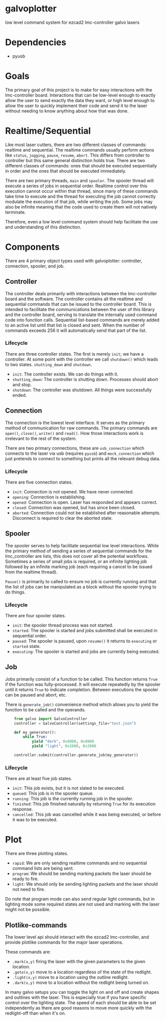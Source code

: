 # galvoplotter
low level command system for ezcad2 lmc-controller galvo lasers

# Dependencies
* pyusb

# Goals
The primary goal of this project is to make for easy interactions with the lmc-controller board. Interactions that can be low-level enough to exactly allow the user to send exactly the data they want, or high level enough to allow the user to quickly implement their code and send it to the laser without needing to know anything about how that was done. 

# Realtime/Sequential
Like most laser cutters, there are two different classes of commands: realtime and sequential. The realtime commands usually perform actions like `status`, `jogging`, `pause`, `resume`, `abort`. This differs from controller to controller but this same general distinction holds true. There are two different classes of commands: ones that should be executed sequentially in order and the ones that should be executed immediately.

There are two primary threads, `main` and `spooler`. The spooler thread will execute a series of jobs in sequential order. Realtime control over this execution cannot occur within that thread, since many of these commands take time to execute and the thread for executing the job cannot correctly modulate the execution of that job, while writing the job. Some jobs may also be infinite meaning that the code used to create them will not natively terminate.

Therefore, even a low level command system should help facilitate the use and understanding of this distinction.


# Components
There are 4 primary object types used with galvoplotter: controller, connection, spooler, and job.

## Controller
The controller deals primarily with interactions between the lmc-controller board and the software. The controller contains all the realtime and sequential commands that can be issued to the controller board. This is intended to facilitate the communications between the user of this library and the controller board, serving to translate the internally used command code into function calls. Sequential list-based commands are merely added to an active list until that list is closed and sent. When the number of commands exceeds 256 it will automatically send that part of the list.

### Lifecycle
There are three controller states. The first is merely `init`; we have a controller. At some point with the controller we call `shutdown()` which leads to two states. `shutting_down` and `shutdown`. 
* `init`: The controller exists. We can do things with it.
* `shutting_down`: The controller is shutting down. Processes should abort and stop.
* `shutdown`: The controller was shutdown. All things were successfully ended.

## Connection
The connection is the lowest level interface. It serves as the primary method of communication for raw commands. The primary commands are `open()`, `close()`, `write()` and `read()`. How those interactions work is irrelevant to the rest of the system.

There are two primary connections, these are `usb_connection` which connects to the laser via usb (requires `pyusb`) and `mock_connection` which just pretends to connect to something but prints all the relevant debug data.

### Lifecycle
There are five connection states.
* `init`: Connection is not opened. We have never connected.
* `opening`: Connection is establishing.
* `opened`: Connection is open. Laser has responded and appears correct.
* `closed`: Connection was opened, but has since been closed.
* `aborted`: Connection could not be established after reasonable attempts. Disconnect is required to clear the aborted state.

## Spooler
The spooler serves to help facilitate sequential low level interactions. While the primary method of sending a series of sequential commands for the lmc_controller are lists, this does not cover all the potential workflows. Sometimes a series of small jobs is required, or an infinite lighting job followed by an infinite marking job (each requiring a cancel to be issued from the realtime thread).

`Pause()` is primarily to called to ensure no job is currently running and that the list of jobs can be manipulated as a block without the spooler trying to do things.

### Lifecycle
There are four spooler states.
* `init`: the spooler thread process was not started. 
* `started`: The spooler is started and jobs submitted shall be executed in sequential order.
* `paused`: The spooler is paused, upon `resume()` it returns to `executing` or `started` state.
* `executing`: The spooler is started and jobs are currently being executed.

## Job
Jobs primarily consist of a function to be called. This function returns `True` if the function was fully-processed. It will execute repeatedly by the spooler until it returns `True` to indicate completion. Between executions the spooler can be paused and abort, etc.

There is `generate_job()` convenience method which allows you to yield the function to be called and the operands.
```python
    from galvo import GalvoController
    controller = GalvoController(settings_file="test.json")

    def my_generator():
        while True:
            yield "dark", 0x8000, 0x8000
            yield "light", 0x2000, 0x2000

    controller.submit(controller.generate_job(my_generator))
```

### Lifecycle
There are at least five job states.
* `init`: This job exists, but it is not slated to be executed.
* `queued`: This job is in the spooler queue.
* `running`: This job is the currently running job in the spooler.
* `finished`: This job finished naturally by returning `True` for its execution response.
* `cancelled`: This job was cancelled while it was being executed, or before it was to be executed.


# Plot
There are three plotting states.
* `rapid`: We are only sending realtime commands and no sequential command lists are being sent.
* `program`: We should be sending marking packets the laser should be ready to fire.
* `light`: We should only be sending lighting packets and the laser should not need to fire.

Do note that program mode can also send regular light commands, but in lighting mode some required states are not used
and marking with the laser might not be possible.

## Plotlike-commands
The lower level api should interact with the ezcad2 lmc-controller, and provide plotlike commands for the major laser operations.

These commands are:
* `.mark(x,y)` firing the laser with the given parameters to the given location.
* `.goto(x,y)` move to a location regardless of the state of the redlight.
* `.light(x,y)` move to a location using the outline redlight.
* `.dark(x,y)` move to a location without the redlight being turned on.

In many galvo setups you can toggle the light on and off and create shapes and outlines with the laser. This is especially true if you have specific control over the lighting state. The speed of each should be able to be set independently as there are good reasons to move more quickly with the redlight-off than when it's on.
